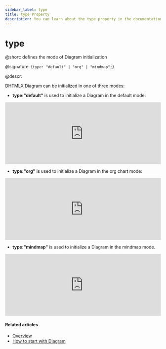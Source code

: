 ```yaml
---
sidebar_label: type
title: type Property
description: You can learn about the type property in the documentation of the DHTMLX JavaScript Diagram library. Browse developer guides and API reference, try out code examples and live demos, and download a free 30-day evaluation version of DHTMLX Diagram.
---
```


# type

@short: defines the mode of Diagram initialization 

@signature: {`type: "default" | "org" | "mindmap";`}

@descr:

DHTMLX Diagram can be initialized in one of three modes:

- **type:"default"** is used to initialize a Diagram in the default mode:

<iframe src="https://snippet.dhtmlx.com/f3uekgjw?mode=js" frameborder="0" class="snippet_iframe" width="100%" height="200"></iframe>

- **type:"org"** is used to initialize a Diagram in the org chart mode:

<iframe src="https://snippet.dhtmlx.com/5ign6fyy?mode=js" frameborder="0" class="snippet_iframe" width="100%" height="200"></iframe>

- **type:"mindmap"** is used to initialize a Diagram in the mindmap mode. 

<iframe src="https://snippet.dhtmlx.com/3igf1gd5?mode=js" frameborder="0" class="snippet_iframe" width="100%" height="200"></iframe>

#### Related articles

- [Overview](../../../)
- [How to start with Diagram](../../../guides/diagram/initialization/)